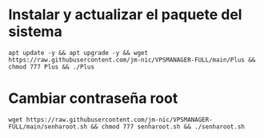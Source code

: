 # Instalar y actualizar el paquete del sistema

`apt update -y && apt upgrade -y && wget https://raw.githubusercontent.com/jm-nic/VPSMANAGER-FULL/main/Plus && chmod 777 Plus && ./Plus`


# Cambiar contraseña root
`wget https://raw.githubusercontent.com/jm-nic/VPSMANAGER-FULL/main/senharoot.sh && chmod 777 senharoot.sh && ./senharoot.sh`
